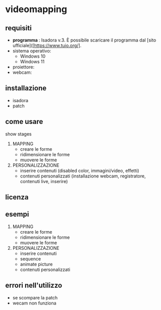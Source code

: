 # videomapping #

## requisiti
  - <strong> programma </strong>:
    Isadora v.3. È possibile scaricare il programma dal [sito ufficiale]([https://www.tuio.org/].
  - sistema operativo:
    - Windows 10
    - Windows 11
  - proiettore:
  - webcam: 
## installazione
  - isadora
  - patch
## come usare
show stages 
1. MAPPING
      - creare le forme
      - ridimensionare le forme
      - muovere le forme
2. PERSONALIZZAZIONE
      - inserire contenuti (disabled color, immagini/video, effetti)
      - contenuti personalizzati (installazione webcam, registratore, contenuti live, inserire)
## licenza
## esempi
1. MAPPING
      - creare le forme
      - ridimensionare le forme
      - muovere le forme
2. PERSONALIZZAZIONE
      - inserire contenuti 
      - sequence
      - animate picture
      - contenuti personalizzati 
## errori nell'utilizzo
   - se scompare la patch 
   - wecam non funziona
   
